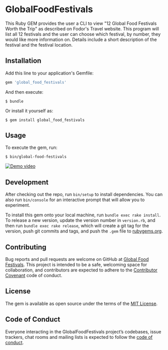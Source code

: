 # GlobalFoodFestivals

This Ruby GEM provides the user a CLI to view "12 Global Food Festivals Worth the Trip" as  described on Fodor's Travel website. This program will list all 12 festivals and the user can choose which festival, by number, they would like more information on. Details include a short description of the festival and the festival location.

## Installation

Add this line to your application's Gemfile:

```ruby
gem 'global_food_festivals'
```

And then execute:

    $ bundle

Or install it yourself as:

    $ gem install global_food_festivals

## Usage

To execute the gem, run:  

    $ bin/global-food-festivals 

[![Demo video](https://img.youtube.com/vi/SFlPI9a40aE/maxresdefault.jpg)](https://www.youtube.com/watch?v=SFlPI9a40aE)

## Development

After checking out the repo, run `bin/setup` to install dependencies. You can also run `bin/console` for an interactive prompt that will allow you to experiment.

To install this gem onto your local machine, run `bundle exec rake install`. To release a new version, update the version number in `version.rb`, and then run `bundle exec rake release`, which will create a git tag for the version, push git commits and tags, and push the `.gem` file to [rubygems.org](https://rubygems.org).

## Contributing

Bug reports and pull requests are welcome on GitHub at [Global Food Festivals](https://github.com/'diligent-markup-7911'/global_food_festivals). This project is intended to be a safe, welcoming space for collaboration, and contributors are expected to adhere to the [Contributor Covenant](http://contributor-covenant.org) code of conduct.

## License

The gem is available as open source under the terms of the [MIT License](https://opensource.org/licenses/MIT).

## Code of Conduct

Everyone interacting in the GlobalFoodFestivals project’s codebases, issue trackers, chat rooms and mailing lists is expected to follow the [code of conduct](https://github.com/SMartinSci/global_food_festivals/blob/master/CODE_OF_CONDUCT.md).
